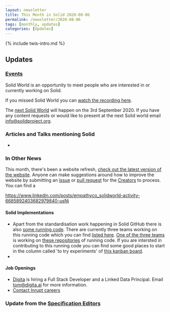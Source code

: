 ```yaml
---
layout: newsletter
title: This Month in Solid 2020-08-06
permalink: /newsletter/2020-08-06
tags: [monthly, updates]
categories: [Updates]
---
```

{% include twis-intro.md %}

## Updates

### [Events](https://solidproject.org/events)

Solid World is an opportunity to meet people who are interested in or currently working on Solid.

If you missed Solid World you can [watch the recording here]().

The [next Solid World](https://www.eventbrite.com/e/solid-world-tickets-111960609196) will happen on the 3rd September 2020. If you have any content requests or would like to present at the next Solid world email info@solidproject.org.

### Articles and Talks mentioning Solid

* 

### In Other News

This month, there's been a website refresh, [check out the latest version of the website](https://solidproject.org). Anyone can make suggestions around how to improve the website by submitting an [issue](https://github.com/solid/solidproject.org/issues) or [pull request](https://github.com/solid/solidproject.org/pulls) for the [Creators](https://github.com/solid/process/blob/master/creators.md) to process. You can find a 

https://www.linkedin.com/posts/empathyco_solidworld-activity-6685892403682979840-usNj

#### Solid Implementations

* Apart from the standardisation work happening in Solid GitHub there is also [some running code](https://github.com/search?q=topic%3Arunning-code+fork%3Atrue+org%3Asolid&type=Repositories). There are currently three teams working on this running code which you can find [listed here](https://github.com/orgs/solid/teams/running-code). [One of the three teams](https://github.com/orgs/solid/teams/other) is working on [these repositories](https://github.com/orgs/solid/teams/other/repositories) of running code. If you are intersted in contributing to this running code you can find some good places to start in the column called 'to try experiments' of [this kanban board](https://github.com/solid/mashlib/projects/1). 
* 

#### Job Openings
* [Digita](https://www.digita.ai/careers) is hiring a Full Stack Developer and a Linked Data Principal. Email tom@digita.ai for more information.
* [Contact Inrupt careers](https://inrupt.com/careers) 

### Update from the [Specification Editors](https://github.com/solid/process/blob/master/editors.md)
